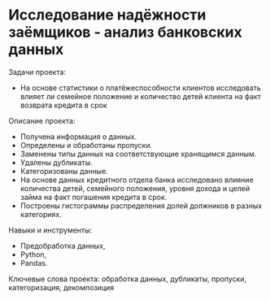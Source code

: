 # Исследование надёжности заёмщиков - анализ банковских данных

Задачи проекта:
- На основе статистики о платёжеспособности клиентов исследовать влияет ли семейное положение и количество детей клиента на факт возврата кредита в срок

Описание проекта:
- Получена информация о данных. 
- Определены и обработаны пропуски. 
- Заменены типы данных на соответствующие хранящимся данным. 
- Удалены дубликаты. 
- Категоризованы данные. 
- На основе данных кредитного отдела банка исследовано влияние количества детей, семейного положения, уровня дохода и целей займа на факт погашения кредита в срок. 
- Построены гистограммы распределения долей должников в разных категориях.

Навыки и инструменты:
- Предобработка данных,
- Python,
- Pandas.

Ключевые слова проекта: обработка данных, дубликаты, пропуски, категоризация, декомпозиция
